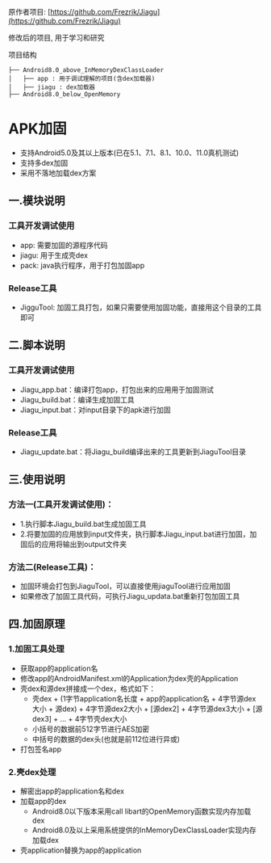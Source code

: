 原作者项目: [https://github.com/Frezrik/Jiagu](https://github.com/Frezrik/Jiagu)

修改后的项目, 用于学习和研究

项目结构

```
├── Android8.0_above_InMemoryDexClassLoader
│   ├── app : 用于调试理解的项目(含dex加载器)
│   ├── jiagu : dex加载器
├── Android8.0_below_OpenMemory
```



# APK加固

* 支持Android5.0及其以上版本(已在5.1、7.1、8.1、10.0、11.0真机测试)
* 支持多dex加固
* 采用不落地加载dex方案

## 一.模块说明
### 工具开发调试使用
* app: 需要加固的源程序代码
* jiagu: 用于生成壳dex
* pack: java执行程序，用于打包加固app
### Release工具
* JigguTool: 加固工具打包，如果只需要使用加固功能，直接用这个目录的工具即可

## 二.脚本说明
### 工具开发调试使用
* Jiagu_app.bat：编译打包app，打包出来的应用用于加固测试
* Jiagu_build.bat：编译生成加固工具
* Jiagu_input.bat：对input目录下的apk进行加固
### Release工具
* Jiagu_update.bat：将Jiagu_build编译出来的工具更新到JiaguTool目录

## 三.使用说明
### 方法一(工具开发调试使用)：
* 1.执行脚本Jiagu_build.bat生成加固工具
* 2.将要加固的应用放到input文件夹，执行脚本Jiagu_input.bat进行加固，加固后的应用将输出到output文件夹
### 方法二(Release工具)：
* 加固环境会打包到JiaguTool，可以直接使用jiaguTool进行应用加固
* 如果修改了加固工具代码，可执行Jiagu_updata.bat重新打包加固工具

## 四.加固原理
### 1.加固工具处理
* 获取app的application名
* 修改app的AndroidManifest.xml的Application为dex壳的Application
* 壳dex和源dex拼接成一个dex，格式如下：
    * 壳dex + (1字节application名长度 + app的application名 + 4字节源dex大小 + 源dex) + 4字节源dex2大小 + [源dex2] + 4字节源dex3大小 + [源dex3] + ... + 4字节壳dex大小
    * 小括号的数据前512字节进行AES加密
    * 中括号的数据的dex头(也就是前112位进行异或)
* 打包签名app

### 2.壳dex处理
* 解密出app的application名和dex
* 加载app的dex
    * Android8.0以下版本采用call libart的OpenMemory函数实现内存加载dex
    * Android8.0及以上采用系统提供的InMemoryDexClassLoader实现内存加载dex
* 壳application替换为app的application

